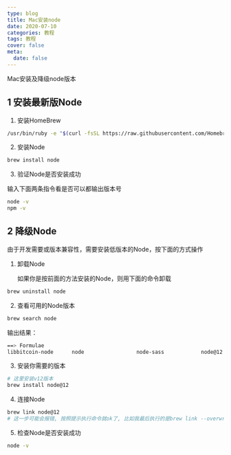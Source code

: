 ```yaml
---
type: blog
title: Mac安装node
date: 2020-07-10
categories: 教程
tags: 教程
cover: false
meta:
  date: false
---
```




Mac安装及降级node版本

<!-- more -->



## 1 安装最新版Node

1. 安装HomeBrew

```bash
/usr/bin/ruby -e "$(curl -fsSL https://raw.githubusercontent.com/Homebrew/install/master/install)"
```

2. 安装Node

```bash
brew install node
```

3. 验证Node是否安装成功

输入下面两条指令看是否可以都输出版本号

```bash
node -v
npm -v
```



## 2 降级Node

由于开发需要或版本兼容性，需要安装低版本的Node，按下面的方式操作

1. 卸载Node

   如果你是按前面的方法安装的Node，则用下面的命令卸载

```bash
brew uninstall node
```

2. 查看可用的Node版本

```bash
brew search node
```

输出结果：

```bash
==> Formulae
libbitcoin-node      node                 node-sass            node@12            nodebrew             nodenv			llnode               node-build           node@10              node_exporter        nodeenv
```

3. 安装你需要的版本

```bash
# 这里安装v12版本
brew install node@12
```

4. 连接Node

```bash
brew link node@12
# 这一步可能会报错, 按照提示执行命令就ok了, 比如我最后执行的是brew link --overwrite --force node@12
```

5. 检查Node是否安装成功

```bash
node -v
```